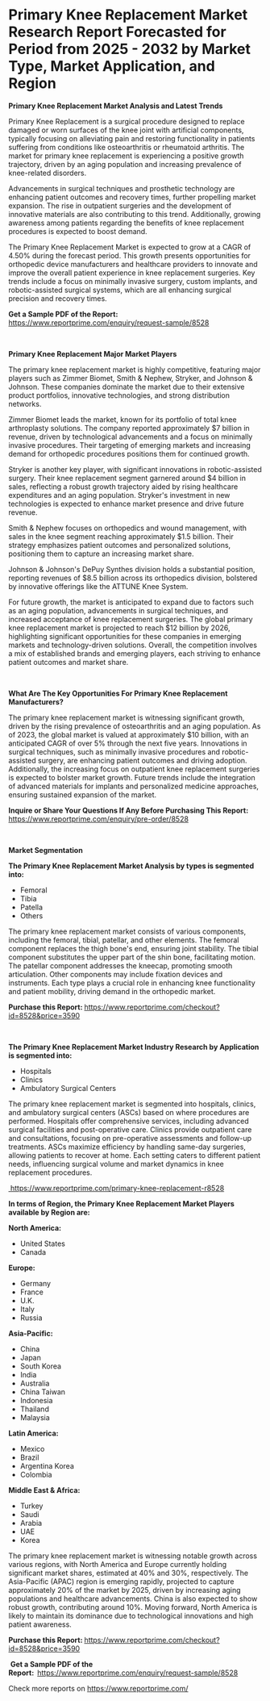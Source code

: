 <p><h1>Primary Knee Replacement Market Research Report Forecasted for Period from 2025 -  2032 by Market Type, Market Application, and Region</h1></p><p><strong>Primary Knee Replacement Market Analysis and Latest Trends</strong></p>
<p><p>Primary Knee Replacement is a surgical procedure designed to replace damaged or worn surfaces of the knee joint with artificial components, typically focusing on alleviating pain and restoring functionality in patients suffering from conditions like osteoarthritis or rheumatoid arthritis. The market for primary knee replacement is experiencing a positive growth trajectory, driven by an aging population and increasing prevalence of knee-related disorders. </p><p>Advancements in surgical techniques and prosthetic technology are enhancing patient outcomes and recovery times, further propelling market expansion. The rise in outpatient surgeries and the development of innovative materials are also contributing to this trend. Additionally, growing awareness among patients regarding the benefits of knee replacement procedures is expected to boost demand.</p><p>The Primary Knee Replacement Market is expected to grow at a CAGR of 4.50% during the forecast period. This growth presents opportunities for orthopedic device manufacturers and healthcare providers to innovate and improve the overall patient experience in knee replacement surgeries. Key trends include a focus on minimally invasive surgery, custom implants, and robotic-assisted surgical systems, which are all enhancing surgical precision and recovery times.</p></p>
<p><strong>Get a Sample PDF of the Report:&nbsp;</strong> <a href="https://www.reportprime.com/enquiry/request-sample/8528?utm_campaign=2875&utm_medium=2&utm_source=Github&utm_content=ia&utm_term=19032025&utm_id=primary-knee-replacement">https://www.reportprime.com/enquiry/request-sample/8528</a></p>
<p>&nbsp;</p>
<p><strong>Primary Knee Replacement Major Market Players</strong></p>
<p><p>The primary knee replacement market is highly competitive, featuring major players such as Zimmer Biomet, Smith & Nephew, Stryker, and Johnson & Johnson. These companies dominate the market due to their extensive product portfolios, innovative technologies, and strong distribution networks.</p><p>Zimmer Biomet leads the market, known for its portfolio of total knee arthroplasty solutions. The company reported approximately $7 billion in revenue, driven by technological advancements and a focus on minimally invasive procedures. Their targeting of emerging markets and increasing demand for orthopedic procedures positions them for continued growth.</p><p>Stryker is another key player, with significant innovations in robotic-assisted surgery. Their knee replacement segment garnered around $4 billion in sales, reflecting a robust growth trajectory aided by rising healthcare expenditures and an aging population. Stryker's investment in new technologies is expected to enhance market presence and drive future revenue.</p><p>Smith & Nephew focuses on orthopedics and wound management, with sales in the knee segment reaching approximately $1.5 billion. Their strategy emphasizes patient outcomes and personalized solutions, positioning them to capture an increasing market share.</p><p>Johnson & Johnson's DePuy Synthes division holds a substantial position, reporting revenues of $8.5 billion across its orthopedics division, bolstered by innovative offerings like the ATTUNE Knee System.</p><p>For future growth, the market is anticipated to expand due to factors such as an aging population, advancements in surgical techniques, and increased acceptance of knee replacement surgeries. The global primary knee replacement market is projected to reach $12 billion by 2026, highlighting significant opportunities for these companies in emerging markets and technology-driven solutions. Overall, the competition involves a mix of established brands and emerging players, each striving to enhance patient outcomes and market share.</p></p>
<p>&nbsp;</p>
<p><strong>What Are The Key Opportunities For Primary Knee Replacement Manufacturers?</strong></p>
<p><p>The primary knee replacement market is witnessing significant growth, driven by the rising prevalence of osteoarthritis and an aging population. As of 2023, the global market is valued at approximately $10 billion, with an anticipated CAGR of over 5% through the next five years. Innovations in surgical techniques, such as minimally invasive procedures and robotic-assisted surgery, are enhancing patient outcomes and driving adoption. Additionally, the increasing focus on outpatient knee replacement surgeries is expected to bolster market growth. Future trends include the integration of advanced materials for implants and personalized medicine approaches, ensuring sustained expansion of the market.</p></p>
<p><strong>Inquire or Share Your Questions If Any Before Purchasing This Report:</strong> <a href="https://www.reportprime.com/enquiry/pre-order/8528?utm_campaign=2875&utm_medium=2&utm_source=Github&utm_content=ia&utm_term=19032025&utm_id=primary-knee-replacement">https://www.reportprime.com/enquiry/pre-order/8528</a></p>
<p>&nbsp;</p>
<p><strong>Market Segmentation</strong></p>
<p><strong>The Primary Knee Replacement Market Analysis by types is segmented into:</strong></p>
<p><ul><li>Femoral</li><li>Tibia</li><li>Patella</li><li>Others</li></ul></p>
<p><p>The primary knee replacement market consists of various components, including the femoral, tibial, patellar, and other elements. The femoral component replaces the thigh bone's end, ensuring joint stability. The tibial component substitutes the upper part of the shin bone, facilitating motion. The patellar component addresses the kneecap, promoting smooth articulation. Other components may include fixation devices and instruments. Each type plays a crucial role in enhancing knee functionality and patient mobility, driving demand in the orthopedic market.</p></p>
<p><strong>Purchase this Report:&nbsp;</strong><a href="https://www.reportprime.com/checkout?id=8528&price=3590&utm_campaign=2875&utm_medium=2&utm_source=Github&utm_content=ia&utm_term=19032025&utm_id=primary-knee-replacement">https://www.reportprime.com/checkout?id=8528&price=3590</a></p>
<p>&nbsp;</p>
<p><strong>The Primary Knee Replacement Market Industry Research by Application is segmented into:</strong></p>
<p><ul><li>Hospitals</li><li>Clinics</li><li>Ambulatory Surgical Centers</li></ul></p>
<p><p>The primary knee replacement market is segmented into hospitals, clinics, and ambulatory surgical centers (ASCs) based on where procedures are performed. Hospitals offer comprehensive services, including advanced surgical facilities and post-operative care. Clinics provide outpatient care and consultations, focusing on pre-operative assessments and follow-up treatments. ASCs maximize efficiency by handling same-day surgeries, allowing patients to recover at home. Each setting caters to different patient needs, influencing surgical volume and market dynamics in knee replacement procedures.</p></p>
<p><a href="https://www.reportprime.com/primary-knee-replacement-r8528?utm_campaign=2875&utm_medium=2&utm_source=Github&utm_content=ia&utm_term=19032025&utm_id=primary-knee-replacement">&nbsp;https://www.reportprime.com/primary-knee-replacement-r8528</a></p>
<p><strong>In terms of Region, the Primary Knee Replacement Market Players available by Region are:</strong></p>
<p>
    <p> <strong> North America: </strong>
        <ul>
            <li>United States</li>
            <li>Canada</li>
        </ul>
        </p> 
    <p> <strong> Europe: </strong>
        <ul>
            <li>Germany</li>
            <li>France</li>
            <li>U.K.</li>
            <li>Italy</li>
            <li>Russia</li>
        </ul>
        </p> 
    <p> <strong> Asia-Pacific: </strong>
        <ul>
            <li>China</li>
            <li>Japan</li>
            <li>South Korea</li>
            <li>India</li>
            <li>Australia</li>
            <li>China Taiwan</li>
            <li>Indonesia</li>
            <li>Thailand</li>
            <li>Malaysia</li>
        </ul>
        </p> 
    <p> <strong> Latin America: </strong>
        <ul>
            <li>Mexico</li>
            <li>Brazil</li>
            <li>Argentina Korea</li>
            <li>Colombia</li>
        </ul>
        </p> 
    <p> <strong> Middle East & Africa: </strong>
        <ul>
            <li>Turkey</li>
            <li>Saudi</li>
            <li>Arabia</li>
            <li>UAE</li>
            <li>Korea</li>
        </ul>
    </p>
    </p>
<p><p>The primary knee replacement market is witnessing notable growth across various regions, with North America and Europe currently holding significant market shares, estimated at 40% and 30%, respectively. The Asia-Pacific (APAC) region is emerging rapidly, projected to capture approximately 20% of the market by 2025, driven by increasing aging populations and healthcare advancements. China is also expected to show robust growth, contributing around 10%. Moving forward, North America is likely to maintain its dominance due to technological innovations and high patient awareness.</p></p>
<p><strong>Purchase this Report: </strong><a href="https://www.reportprime.com/checkout?id=8528&price=3590&utm_campaign=2875&utm_medium=2&utm_source=Github&utm_content=ia&utm_term=19032025&utm_id=primary-knee-replacement">https://www.reportprime.com/checkout?id=8528&price=3590</a></p>
<p>&nbsp;<strong>Get a Sample PDF of the Report:&nbsp;&nbsp;</strong><a href="https://www.reportprime.com/enquiry/request-sample/8528?utm_campaign=2875&utm_medium=2&utm_source=Github&utm_content=ia&utm_term=19032025&utm_id=primary-knee-replacement">https://www.reportprime.com/enquiry/request-sample/8528</a></p>
<p><strong></strong></p>
<p>Check more reports on <a href="https://www.reportprime.com/?utm_campaign=2875&utm_medium=2&utm_source=Github&utm_content=ia&utm_term=19032025&utm_id=primary-knee-replacement">https://www.reportprime.com/</a></p>